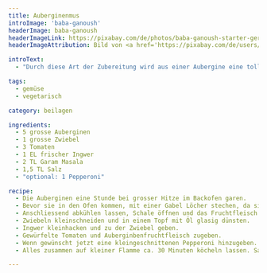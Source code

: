 ```yaml
---
title: Auberginenmus
introImage: 'baba-ganoush'
headerImage: baba-ganoush
headerImageLink: https://pixabay.com/de/photos/baba-ganoush-starter-gericht-1271630/
headerImageAttribution: Bild von <a href='https://pixabay.com/de/users/marekonline-1095186/?utm_source=link-attribution&amp;utm_medium=referral&amp;utm_campaign=image&amp;utm_content=1271630'>marekonline</a> auf <a href='https://pixabay.com/de/?utm_source=link-attribution&amp;utm_medium=referral&amp;utm_campaign=image&amp;utm_content=1271630'>Pixabay</a>

introText:
  - "Durch diese Art der Zubereitung wird aus einer Aubergine eine tolle Beilage. So kann sich die Aubergine nicht mit Fett vollsaugen. Auf diese Art schmeckt sie sehr aromatisch. Eine gute Möglichkeit, dieses Gemüse neu kennenzulernen."

tags:
  - gemüse
  - vegetarisch

category: beilagen

ingredients:
  - 5 grosse Auberginen
  - 1 grosse Zwiebel
  - 3 Tomaten
  - 1 EL frischer Ingwer
  - 2 TL Garam Masala
  - 1,5 TL Salz
  - "optional: 1 Pepperoni"

recipe:
  - Die Auberginen eine Stunde bei grosser Hitze im Backofen garen.
  - Bevor sie in den Ofen kommen, mit einer Gabel Löcher stechen, da sie sonst explodieren können.
  - Anschliessend abkühlen lassen, Schale öffnen und das Fruchtfleisch auslöffeln.
  - Zwiebeln kleinschneiden und in einem Topf mit Öl glasig dünsten.
  - Ingwer kleinhacken und zu der Zwiebel geben.
  - Gewürfelte Tomaten und Auberginbenfruchtfleisch zugeben.
  - Wenn gewünscht jetzt eine kleingeschnittenen Pepperoni hinzugeben.
  - Alles zusammen auf kleiner Flamme ca. 30 Minuten köcheln lassen. Salzen und mit Garam Masala abschmecken.

---
```

